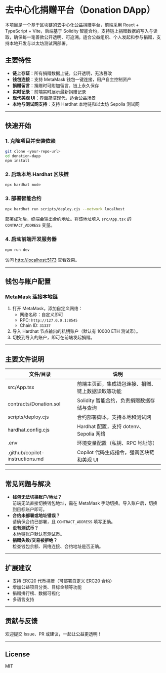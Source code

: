 # 去中心化捐赠平台（Donation DApp）

本项目是一个基于区块链的去中心化公益捐赠平台，前端采用 React + TypeScript + Vite，后端基于 Solidity 智能合约，支持链上捐赠数据的写入与读取，确保每一笔善款公开透明、可追溯。适合公益组织、个人发起和参与捐赠，支持本地开发与以太坊测试网部署。

## 主要特性

- **链上存证**：所有捐赠数据上链，公开透明，无法篡改
- **钱包连接**：支持 MetaMask 钱包一键连接，用户自主控制资产
- **捐赠留言**：捐赠时可附加留言，链上永久保存
- **实时记录**：前端实时展示最新捐赠记录
- **现代美观 UI**：界面简洁现代，适合公益场景
- **本地与测试网支持**：支持 Hardhat 本地链和以太坊 Sepolia 测试网

---

## 快速开始

### 1. 克隆项目并安装依赖

```bash
git clone <your-repo-url>
cd donation-dapp
npm install
```

### 2. 启动本地 Hardhat 区块链

```bash
npx hardhat node
```

### 3. 部署智能合约

```bash
npx hardhat run scripts/deploy.cjs --network localhost
```

部署成功后，终端会输出合约地址。将该地址填入 `src/App.tsx` 的 `CONTRACT_ADDRESS` 变量。

### 4. 启动前端开发服务器

```bash
npm run dev
```

访问 [http://localhost:5173](http://localhost:5173) 查看效果。

---

## 钱包与账户配置

### MetaMask 连接本地链

1. 打开 MetaMask，添加自定义网络：
   - 网络名称：自定义即可
   - RPC: `http://127.0.0.1:8545`
   - Chain ID: `31337`
2. 导入 Hardhat 节点输出的私钥账户（默认有 10000 ETH 测试币）。
3. 切换到导入的账户，即可在前端发起捐赠。

---

## 主要文件说明

| 文件/目录                        | 说明                                               |
|-----------------------------------|----------------------------------------------------|
| src/App.tsx                      | 前端主页面，集成钱包连接、捐赠、链上数据读取等功能 |
| contracts/Donation.sol            | Solidity 智能合约，负责捐赠数据存储与查询           |
| scripts/deploy.cjs                | 合约部署脚本，支持本地和测试网                      |
| hardhat.config.cjs                | Hardhat 配置，支持 dotenv、Sepolia 网络             |
| .env                              | 环境变量配置（私钥、RPC 地址等）                    |
| .github/copilot-instructions.md   | Copilot 代码生成指令，强调区块链和美观 UI           |

---

## 常见问题与解决

- **钱包无法切换账户/地址？**  
  前端无法直接切换钱包地址，需在 MetaMask 手动切换。导入账户后，切换到目标账户即可。
- **合约未部署或地址错误？**  
  请确保合约已部署，且 `CONTRACT_ADDRESS` 填写正确。
- **没有测试币？**  
  本地链账户默认有测试币。
- **捐赠失败/交易被拒绝？**  
  检查钱包余额、网络连接、合约地址是否正确。

---

## 扩展建议

- 支持 ERC20 代币捐赠（可部署自定义 ERC20 合约）
- 增加公益项目分类、目标金额等功能
- 捐赠排行榜、数据可视化
- 多语言支持

---

## 贡献与反馈

欢迎提交 Issue、PR 或建议，一起让公益更透明！

---

## License

MIT